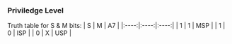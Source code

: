 ### Priviledge Level


Truth table for S & M bits:
|  S  |  M  |  A7  |
|:----:|:----:|:----:|
|  1  |  1  |  MSP |
|  1  |  0  |  ISP |
|  0  |  X  |  USP |